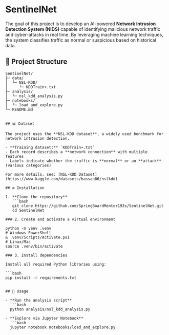 # SentinelNet

The goal of this project is to develop an AI-powered **Network Intrusion Detection System (NIDS)** capable of identifying malicious network traffic and cyber-attacks in real time. By leveraging machine learning techniques, the system classifies traffic as normal or suspicious based on historical data.

## 📂 Project Structure

```text
SentinelNet/
├─ data/
│  └─ NSL-KDD/
│     └─ KDDTrain+.txt
├─ analysis/
│  └─ nsl_kdd_analysis.py
├─ notebooks/
│  └─ load_and_explore.py
└─ README.md


## 📊 Dataset

The project uses the **NSL-KDD dataset**, a widely used benchmark for network intrusion detection.  

- **Training dataset:** `KDDTrain+.txt`  
- Each record describes a **network connection** with multiple features  
- Labels indicate whether the traffic is **normal** or an **attack** (various categories)  

For more details, see: [NSL-KDD Dataset](https://www.kaggle.com/datasets/hassan06/nslkdd)

## ⚙️ Installation

1. **Clone the repository**
   ```bash
   git clone https://github.com/SpringBoardMentor193s/SentinelNet.git
   cd SentinelNet

### 2. Create and activate a virtual environment

python -m venv .venv
# Windows PowerShell
& .venv/Scripts/Activate.ps1
# Linux/Mac
source .venv/bin/activate

### 3. Install dependencies

Install all required Python libraries using:

```bash
pip install -r requirements.txt


## 🚀 Usage

- **Run the analysis script**
  ```bash
  python analysis/nsl_kdd_analysis.py

- **Explore via Jupyter Notebook**
  ```bash
  jupyter notebook notebooks/load_and_explore.py

